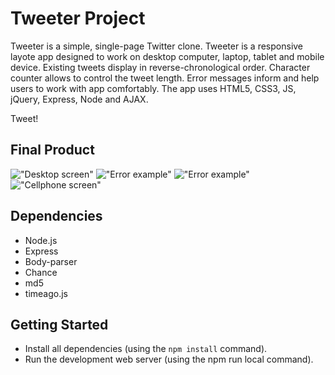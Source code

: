 # Tweeter Project

Tweeter is a simple, single-page Twitter clone. Tweeter is a responsive layote app designed to work on desktop computer, laptop, tablet and mobile device.
Existing tweets display in reverse-chronological order. Character counter allows to control the tweet length. Error messages inform and help users to work with app comfortably.
The app uses HTML5, CSS3, JS, jQuery, Express, Node and AJAX.

Tweet!

## Final Product

!["Desktop screen"](#)
!["Error example"](#)
!["Error example"](#)
!["Cellphone screen"](#)

## Dependencies

- Node.js
- Express
- Body-parser
- Chance
- md5
- timeago.js

## Getting Started

- Install all dependencies (using the `npm install` command).
- Run the development web server (using the npm run local command).